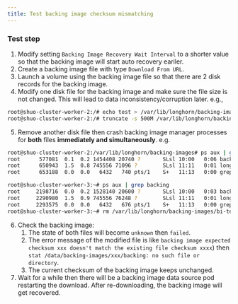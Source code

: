 ```yaml
---
title: Test backing image checksum mismatching 
---
```


### Test step
1. Modify setting `Backing Image Recovery Wait Interval` to a shorter value so that the backing image will start auto recovery eariler.
2. Create a backing image file with type `Download From URL`.
3. Launch a volume using the backing image file so that there are 2 disk records for the backing image.
4. Modify one disk file for the backing image and make sure the file size is not changed. This will lead to data inconsistency/corruption later. e.g.,
```bash
root@shuo-cluster-worker-2:/# echo test > /var/lib/longhorn/backing-images/bi-test-5cea928b/backing 
root@shuo-cluster-worker-2:/# truncate -s 500M /var/lib/longhorn/backing-images/bi-test-5cea928b/backing
```
5. Remove another disk file then crash backing image manager processes for **both** files **immediately and simultaneously**. e.g.
```bash
root@shuo-cluster-worker-2:/var/lib/longhorn/backing-images# ps aux | grep backing
root      577081  0.1  0.2 1454408 20740 ?       SLsl 10:00   0:06 backing-image-manager --debug daemon --listen 0.0.0.0:8000
root      650943  1.5  0.8 745556 71096 ?        SLsl 11:11   0:01 longhorn-manager -d daemon --engine-image longhornio/longhorn-engine:master-head --instance-manager-image longhornio/longhorn-instance-manager:v1_20210731 --share-manager-image longhornio/longhorn-share-manager:v1_20211020 --backing-image-manager-image shuowu/backing-image-manager:v2_20211025-1 --manager-image shuowu/longhorn-manager:4a8782e4-dirty-2 --service-account longhorn-service-account
root      653188  0.0  0.0   6432   740 pts/1    S+   11:13   0:00 grep --color=auto backing
```
```bash
root@shuo-cluster-worker-3:~# ps aux | grep backing
root     2198716  0.0  0.2 1528140 20600 ?       SLsl 10:00   0:03 backing-image-manager --debug daemon --listen 0.0.0.0:8000
root     2290980  1.5  0.9 745556 76248 ?        SLsl 11:11   0:01 longhorn-manager -d daemon --engine-image longhornio/longhorn-engine:master-head --instance-manager-image longhornio/longhorn-instance-manager:v1_20210731 --share-manager-image longhornio/longhorn-share-manager:v1_20211020 --backing-image-manager-image shuowu/backing-image-manager:v2_20211025-1 --manager-image shuowu/longhorn-manager:4a8782e4-dirty-2 --service-account longhorn-service-account
root     2293575  0.0  0.0   6432   676 pts/1    S+   11:13   0:00 grep --color=auto backing
root@shuo-cluster-worker-3:~# rm /var/lib/longhorn/backing-images/bi-test-5cea928b/backing && kill -9 2198716
```
6. Check the backing image:
   1. The state of both files will become `unknown` then `failed`.
   2. The error message of the modified file is like `backing image expected checksum xxx doesn't match the existing file checksum xxxx`) then `stat /data/backing-images/xxx/backing: no such file or directory`.
   3. The current checksum of the backing image keeps unchanged.
7. Wait for a while then there will be a backing image data source pod restarting the download. After re-downloading, the backing image will get recovered.
